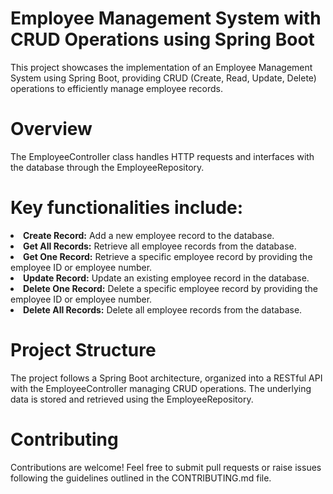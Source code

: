 # Employee Management System with CRUD Operations using Spring Boot
This project showcases the implementation of an Employee Management System using Spring Boot, providing CRUD (Create, Read, Update, Delete) operations to efficiently manage employee records.

# Overview
The EmployeeController class handles HTTP requests and interfaces with the database through the EmployeeRepository.

# Key functionalities include:
<li><b>Create Record:</b> Add a new employee record to the database.</li>
<li><b>Get All Records:</b> Retrieve all employee records from the database.</li>
<li><b>Get One Record:</b> Retrieve a specific employee record by providing the employee ID or employee number.</li>
<li><b>Update Record:</b> Update an existing employee record in the database.</li>
<li><b>Delete One Record:</b> Delete a specific employee record by providing the employee ID or employee number.</li>
<li><b>Delete All Records:</b> Delete all employee records from the database.</li>

# Project Structure
The project follows a Spring Boot architecture, organized into a RESTful API with the EmployeeController managing CRUD operations. The underlying data is stored and retrieved using the EmployeeRepository.

# Contributing
Contributions are welcome! Feel free to submit pull requests or raise issues following the guidelines outlined in the CONTRIBUTING.md file.
